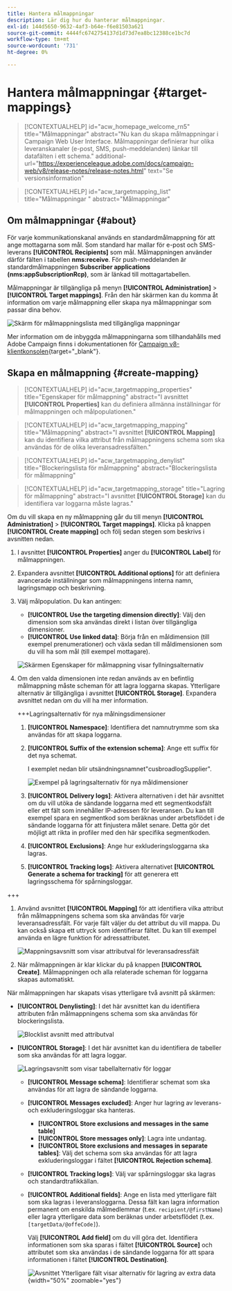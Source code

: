 ```yaml
---
title: Hantera målmappningar
description: Lär dig hur du hanterar målmappningar.
exl-id: 144d5650-9632-4af3-b64e-f6e81503a621
source-git-commit: 4444fc6742754137d1d73d7ea8bc12388ce1bc7d
workflow-type: tm+mt
source-wordcount: '731'
ht-degree: 0%

---
```


# Hantera målmappningar {#target-mappings}

>[!CONTEXTUALHELP]
>id="acw_homepage_welcome_rn5"
>title="Målmappningar"
>abstract="Nu kan du skapa målmappningar i Campaign Web User Interface. Målmappningar definierar hur olika leveranskanaler (e-post, SMS, push-meddelanden) länkar till datafälten i ett schema."
>additional-url="https://experienceleague.adobe.com/docs/campaign-web/v8/release-notes/release-notes.html" text="Se versionsinformation"

>[!CONTEXTUALHELP]
>id="acw_targetmapping_list"
>title="Målmappningar "
>abstract="Målmappningar"

## Om målmappningar {#about}

För varje kommunikationskanal används en standardmålmappning för att ange mottagarna som mål. Som standard har mallar för e-post och SMS-leverans **[!UICONTROL Recipients]** som mål. Målmappningen använder därför fälten i tabellen **nms:receive**. För push-meddelanden är standardmålmappningen **Subscriber applications (nms:appSubscriptionRcp)**, som är länkad till mottagartabellen.

Målmappningar är tillgängliga på menyn **[!UICONTROL Administration]** > **[!UICONTROL Target mappings]**. Från den här skärmen kan du komma åt information om varje målmappning eller skapa nya målmappningar som passar dina behov.

![Skärm för målmappningslista med tillgängliga mappningar](assets/target-mappings-list.png)

Mer information om de inbyggda målmappningarna som tillhandahålls med Adobe Campaign finns i dokumentationen för [Campaign v8-klientkonsolen](https://experienceleague.adobe.com/docs/campaign/campaign-v8/audience/add-profiles/target-mappings.html){target="_blank"}.

## Skapa en målmappning {#create-mapping}

>[!CONTEXTUALHELP]
>id="acw_targetmapping_properties"
>title="Egenskaper för målmappning"
>abstract="I avsnittet **[!UICONTROL Properties]** kan du definiera allmänna inställningar för målmappningen och målpopulationen."

>[!CONTEXTUALHELP]
>id="acw_targetmapping_mapping"
>title="Målmappning"
>abstract="I avsnittet **[!UICONTROL Mapping]** kan du identifiera vilka attribut från målmappningens schema som ska användas för de olika leveransadressfälten."

>[!CONTEXTUALHELP]
>id="acw_targetmapping_denylist"
>title="Blockeringslista för målmappning"
>abstract="Blockeringslista för målmappning"

>[!CONTEXTUALHELP]
>id="acw_targetmapping_storage"
>title="Lagring för målmappning"
>abstract="I avsnittet **[!UICONTROL Storage]** kan du identifiera var loggarna måste lagras."

Om du vill skapa en ny målmappning går du till menyn **[!UICONTROL Administration]** > **[!UICONTROL Target mappings]**. Klicka på knappen **[!UICONTROL Create mapping]** och följ sedan stegen som beskrivs i avsnitten nedan.

1. I avsnittet **[!UICONTROL Properties]** anger du **[!UICONTROL Label]** för målmappningen.

1. Expandera avsnittet **[!UICONTROL Additional options]** för att definiera avancerade inställningar som målmappningens interna namn, lagringsmapp och beskrivning.

1. Välj målpopulation. Du kan antingen:

   * **[!UICONTROL Use the targeting dimension directly]**: Välj den dimension som ska användas direkt i listan över tillgängliga dimensioner.
   * **[!UICONTROL Use linked data]**: Börja från en måldimension (till exempel prenumerationer) och växla sedan till måldimensionen som du vill ha som mål (till exempel mottagare).

   ![Skärmen Egenskaper för målmappning visar fyllningsalternativ](assets/target-mappings-properties.png)

1. Om den valda dimensionen inte redan används av en befintlig målmappning måste scheman för att lagra loggarna skapas. Ytterligare alternativ är tillgängliga i avsnittet **[!UICONTROL Storage]**. Expandera avsnittet nedan om du vill ha mer information.

   +++Lagringsalternativ för nya målningsdimensioner

   1. **[!UICONTROL Namespace]**: Identifiera det namnutrymme som ska användas för att skapa loggarna.
   1. **[!UICONTROL Suffix of the extension schema]**: Ange ett suffix för det nya schemat.

      I exemplet nedan blir utsändningsnamnet&quot;cusbroadlogSupplier&quot;.

      ![Exempel på lagringsalternativ för nya måldimensioner](assets/target-mappings-new.png)

   1. **[!UICONTROL Delivery logs]**: Aktivera alternativen i det här avsnittet om du vill utöka de sändande loggarna med ett segmentkodsfält eller ett fält som innehåller IP-adressen för leveransen. Du kan till exempel spara en segmentkod som beräknas under arbetsflödet i de sändande loggarna för att finjustera målet senare. Detta gör det möjligt att rikta in profiler med den här specifika segmentkoden.

   1. **[!UICONTROL Exclusions]**: Ange hur exkluderingsloggarna ska lagras.

   1. **[!UICONTROL Tracking logs]**: Aktivera alternativet **[!UICONTROL Generate a schema for tracking]** för att generera ett lagringsschema för spårningsloggar.

+++

1. Använd avsnittet **[!UICONTROL Mapping]** för att identifiera vilka attribut från målmappningens schema som ska användas för varje leveransadressfält. För varje fält väljer du det attribut du vill mappa. Du kan också skapa ett uttryck som identifierar fältet. Du kan till exempel använda en lägre funktion för adressattributet.

   ![Mappningsavsnitt som visar attributval för leveransadressfält](assets/target-mappings-mapping.png)

1. När målmappningen är klar klickar du på knappen **[!UICONTROL Create]**. Målmappningen och alla relaterade scheman för loggarna skapas automatiskt.

När målmappningen har skapats visas ytterligare två avsnitt på skärmen:

* **[!UICONTROL Denylisting]**: I det här avsnittet kan du identifiera attributen från målmappningens schema som ska användas för blockeringslista.

  ![Blocklist avsnitt med attributval](assets/target-mappings-denylisting.png)

* **[!UICONTROL Storage]**: I det här avsnittet kan du identifiera de tabeller som ska användas för att lagra loggar.

  ![Lagringsavsnitt som visar tabellalternativ för loggar](assets/target-mappings-storage.png)

   * **[!UICONTROL Message schema]**: Identifierar schemat som ska användas för att lagra de sändande loggarna.
   * **[!UICONTROL Messages excluded]**: Anger hur lagring av leverans- och exkluderingsloggar ska hanteras.

      * **[!UICONTROL Store exclusions and messages in the same table]**
      * **[!UICONTROL Store messages only]**: Lagra inte undantag.
      * **[!UICONTROL Store exclusions and messages in separate tables]**: Välj det schema som ska användas för att lagra exkluderingsloggar i fältet **[!UICONTROL Rejection schema]**.

   * **[!UICONTROL Tracking logs]**: Välj var spårningsloggar ska lagras och standardtrafikkällan.
   * **[!UICONTROL Additional fields]**: Ange en lista med ytterligare fält som ska lagras i leveransloggarna. Dessa fält kan lagra information permanent om enskilda målmedlemmar (t.ex. `recipient/@firstName`) eller lagra ytterligare data som beräknas under arbetsflödet (t.ex. `[targetData/@offeCode]`).

     Välj **[!UICONTROL Add field]** om du vill göra det. Identifiera informationen som ska sparas i fältet **[!UICONTROL Source]** och attributet som ska användas i de sändande loggarna för att spara informationen i fältet **[!UICONTROL Destination]**.

     ![Avsnittet Ytterligare fält visar alternativ för lagring av extra data](assets/target-mappings-additional.png){width="50%" zoomable="yes"}